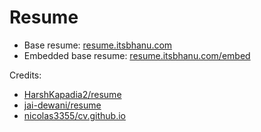 # Resume

-   Base resume: [resume.itsbhanu.com](https://resume.itsbhanu.com)
-   Embedded base resume: [resume.itsbhanu.com/embed](https://resume.itsbhanu.com/embed)

Credits:

-   [HarshKapadia2/resume](https://github.com/HarshKapadia2/resume)
-   [jai-dewani/resume](https://github.com/jai-dewani/resume)
-   [nicolas3355/cv.github.io](https://github.com/nicolas3355/cv.github.io)
